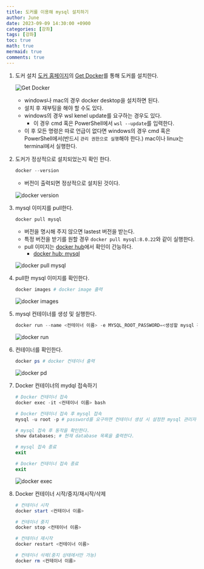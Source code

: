 ```yaml
---
title: 도커를 이용해 mysql 설치하기
author: June
date: 2023-09-09 14:30:00 +0900
categories: [강좌]
tags: [강좌]
toc: true
math: true
mermaid: true
comments: true
---
```


1. 도커 설치
[도커 홈페이지](https://www.docker.com)의 [Get Docker](https://docs.docker.com/get-docker/)를 통해 도커를 설치한다.

    ![Get Docker](/posts/development-cource/screencapture-docs-docker-get-docker.png)
  
    - windows나 mac의 경우 docker desktop을 설치하면 된다.
    - 설치 후 재부팅을 해야 할 수도 있다.
    - windows의 경우 wsl kenel update를 요구하는 경우도 있다.
        - 이 경우 cmd 혹은 PowerShell에서 `wsl --update`를 입력한다.
    - 이 후 모든 명령은 따로 언급이 없다면 windows의 경우 cmd 혹은 PowerShell에서(반드시 `관리 권한으로 실행`해야 한다.) mac이나 linux는 terminal에서 실행한다.

1. 도커가 정상적으로 설치되었는지 확인 한다.

    ```powershell
    docker --version
    ```

    - 버전이 출력되면 정상적으로 설치된 것이다.

    ![docker version](/posts/development-cource/docker-version.png)

1. mysql 이미지를 pull한다.

    ```powershell
    docker pull mysql
    ```

    - 버전을 명시해 주지 않으면 lastest 버전을 받는다.
    - 특정 버전을 받기를 원할 경우 `docker pull mysql:8.0.22`와 같이 실행한다.
    - pull 이미지는 [docker hub](https://hub.docker.com)에서 확인이 간능하다.
        - [docker hub: mysql](https://hub.docker.com/_/mysql)

    ![docker pull mysql](/posts/development-cource/docker-pull-mysql.png)

1. pull한 mysql 이미지를 확인한다.

    ```powershell
    docker images # docker image 출력
    ```

    ![docker images](/posts/development-cource/docker-images.png)

1. mysql 컨테이너를 생성 및 실행한다.

    ```powershell
    docker run --name <컨테이너 이름> -e MYSQL_ROOT_PASSWORD=<생성할 mysql 관리자 패스워드> -d -p 3306:3306 <이미지 이름>
    ```

    ![docker run](/posts/development-cource/docker-run.png)

1. 컨테이너를 확인한다.

    ```powershell
    docker ps # docker 컨테이너 출력
    ```

    ![docker pd](/posts/development-cource/docker-ps.png)

1. Docker 컨테이너의 mydql 접속하기

    ```powershell
    # Docker 컨테이너 접속
    docker exec -it <컨테이너 이름> bash

    # Docker 컨테이너 접속 후 mysql 접속
    mysql -u root -p # password를 요구하면 컨테이너 생성 시 설정한 mysql 관리자 패스워드를 입력한다.

    # mysql 접속 후 동작을 확인한다.
    show databases; # 현재 database 목록을 출력한다.

    # mysql 접속 종료
    exit

    # Docker 컨테이너 접속 종료
    exit
    ```

    ![docker exec](/posts/development-cource/docker-exec.png)

1. Docker 컨테이너 시작/중지/재시작/삭제

    ```powershell
    # 컨테이너 시작
    docker start <컨테이너 이름>

    # 컨테이너 중지
    docker stop <컨테이너 이름>

    # 컨테이너 재시작
    docker restart <컨테이너 이름>

    # 컨테이너 삭제(중지 상태에서만 가능)
    docker rm <컨테이너 이름>
    ```
